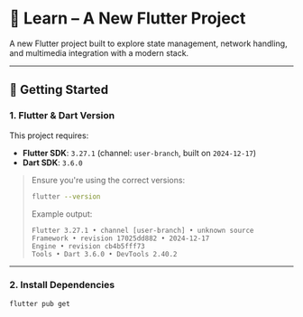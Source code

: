 # 📱 Learn – A New Flutter Project

A new Flutter project built to explore state management, network handling, and multimedia integration with a modern stack.

---

## 🚀 Getting Started

### 1. **Flutter & Dart Version**
This project requires:

- **Flutter SDK**: `3.27.1` (channel: `user-branch`, built on `2024-12-17`)
- **Dart SDK**: `3.6.0`

> Ensure you're using the correct versions:
> ```bash
> flutter --version
> ```
> Example output:
> ```
> Flutter 3.27.1 • channel [user-branch] • unknown source  
> Framework • revision 17025dd882 • 2024-12-17  
> Engine • revision cb4b5fff73  
> Tools • Dart 3.6.0 • DevTools 2.40.2
> ```

---

### 2. **Install Dependencies**

```bash
flutter pub get

